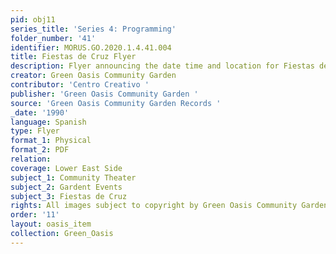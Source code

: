 ```yaml
---
pid: obj11
series_title: 'Series 4: Programming'
folder_number: '41'
identifier: MORUS.GO.2020.1.4.41.004
title: Fiestas de Cruz Flyer
description: Flyer announcing the date time and location for Fiestas de Cruz
creator: Green Oasis Community Garden
contributor: 'Centro Creativo '
publisher: 'Green Oasis Community Garden '
source: 'Green Oasis Community Garden Records '
_date: '1990'
language: Spanish
type: Flyer
format_1: Physical
format_2: PDF
relation:
coverage: Lower East Side
subject_1: Community Theater
subject_2: Gardent Events
subject_3: Fiestas de Cruz
rights: All images subject to copyright by Green Oasis Community Garden, Inc.
order: '11'
layout: oasis_item
collection: Green_Oasis
---
```

